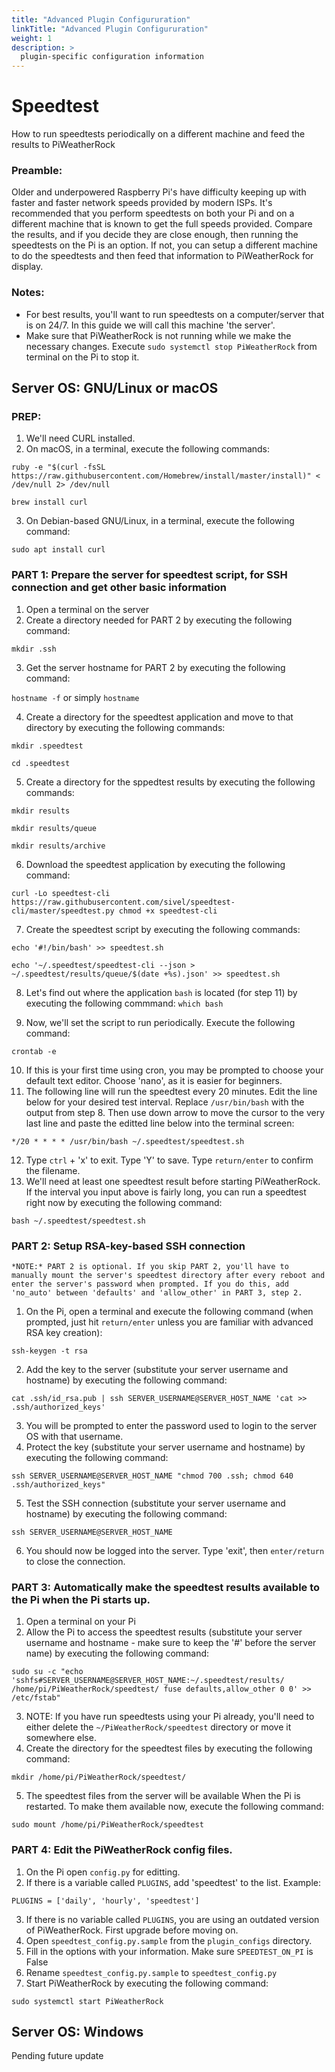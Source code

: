 ```yaml
---
title: "Advanced Plugin Configururation"
linkTitle: "Advanced Plugin Configururation"
weight: 1
description: >
  plugin-specific configuration information
---
```


# Speedtest

How to run speedtests periodically on a different machine and feed the results to PiWeatherRock

### Preamble:
Older and underpowered Raspberry Pi's have difficulty keeping up with faster and faster network speeds provided by modern ISPs. It's recommended that you perform speedtests on both your Pi and on a different machine that is known to get the full speeds provided. Compare the results, and if you decide they are close enough, then running the speedtests on the Pi is an option. If not, you can setup a different machine to do the speedtests and then feed that information to PiWeatherRock for display.


### Notes:
- For best results, you'll want to run speedtests on a computer/server that is on 24/7. In this guide we will call this machine 'the server'.
- Make sure that PiWeatherRock is not running while we make the necessary changes. Execute `sudo systemctl stop PiWeatherRock` from terminal on the Pi to stop it.

## Server OS: GNU/Linux or macOS

### PREP:
1. We'll need CURL installed.
2. On macOS, in a terminal, execute the following commands:

`ruby -e "$(curl -fsSL https://raw.githubusercontent.com/Homebrew/install/master/install)" < /dev/null 2> /dev/null`

`brew install curl`

3. On Debian-based GNU/Linux, in a terminal, execute the following command:

`sudo apt install curl`

### PART 1: Prepare the server for speedtest script, for SSH connection and get other basic information
1. Open a terminal on the server
2. Create a directory needed for PART 2 by executing the following command:

`mkdir .ssh`

3. Get the server hostname for PART 2 by executing the following command:

`hostname -f` or simply `hostname`

4. Create a directory for the speedtest application and move to that directory by executing the following commands:

`mkdir .speedtest`

`cd .speedtest`

5. Create a directory for the sppedtest results by executing the following commands:

`mkdir results`

`mkdir results/queue`

`mkdir results/archive`

6. Download the speedtest application by executing the following command:

`curl -Lo speedtest-cli https://raw.githubusercontent.com/sivel/speedtest-cli/master/speedtest.py
chmod +x speedtest-cli`

7. Create the speedtest script by executing the following commands:

`echo '#!/bin/bash' >> speedtest.sh`

`echo '~/.speedtest/speedtest-cli --json > ~/.speedtest/results/queue/$(date +%s).json' >> speedtest.sh`

8. Let's find out where the application `bash` is located (for step 11) by executing the following commmand:
`which bash`

9. Now, we'll set the script to run periodically. Execute the following command:

`crontab -e`

10. If this is your first time using cron, you may be prompted to choose your default text editor. Choose 'nano', as it is easier for beginners.
11. The following line will run the speedtest every 20 minutes. Edit the line below for your desired test interval. Replace `/usr/bin/bash` with the output from step 8. Then use down arrow to move the cursor to the very last line and paste the editted line below into the terminal screen:

`*/20 * * * * /usr/bin/bash ~/.speedtest/speedtest.sh`

12. Type `ctrl` + 'x' to exit. Type 'Y' to save. Type `return/enter` to confirm the filename.
13. We'll need at least one speedtest result before starting PiWeatherRock. If the interval you input above is fairly long, you can run a speedtest right now by executing the following command:

`bash ~/.speedtest/speedtest.sh`

### PART 2: Setup RSA-key-based SSH connection

```*NOTE:* PART 2 is optional. If you skip PART 2, you'll have to manually mount the server's speedtest directory after every reboot and enter the server's password when prompted. If you do this, add 'no_auto' between 'defaults' and 'allow_other' in PART 3, step 2.```
1. On the Pi, open a terminal and execute the following command (when prompted, just hit `return/enter` unless you are familiar with advanced RSA key creation):

`ssh-keygen -t rsa`

2. Add the key to the server (substitute your server username and hostname) by executing the following command:

`cat .ssh/id_rsa.pub | ssh SERVER_USERNAME@SERVER_HOST_NAME 'cat >> .ssh/authorized_keys'`

3. You will be prompted to enter the password used to login to the server OS with that username.
4. Protect the key (substitute your server username and hostname) by executing the following command:

`ssh SERVER_USERNAME@SERVER_HOST_NAME "chmod 700 .ssh; chmod 640 .ssh/authorized_keys"`

5. Test the SSH connection (substitute your server username and hostname) by executing the following command:

`ssh SERVER_USERNAME@SERVER_HOST_NAME`

6. You should now be logged into the server. Type 'exit', then `enter/return` to close the connection.

### PART 3: Automatically make the speedtest results available to the Pi when the Pi starts up.
1. Open a terminal on your Pi
2. Allow the Pi to access the speedtest results (substitute your server username and hostname - make sure to keep the '#' before the server name) by executing the following command:

`sudo su -c "echo 'sshfs#SERVER_USERNAME@SERVER_HOST_NAME:~/.speedtest/results/ /home/pi/PiWeatherRock/speedtest/ fuse defaults,allow_other 0 0' >> /etc/fstab"`

3. NOTE: If you have run speedtests using your Pi already, you'll need to either delete the `~/PiWeatherRock/speedtest` directory or move it somewhere else.
4. Create the directory for the speedtest files by executing the following command:

`mkdir /home/pi/PiWeatherRock/speedtest/`

5. The speedtest files from the server will be available When the Pi is restarted. To make them available now, execute the following command:

`sudo mount /home/pi/PiWeatherRock/speedtest`

### PART 4: Edit the PiWeatherRock config files.
1. On the Pi open `config.py` for editting.
2. If there is a variable called `PLUGINS`, add 'speedtest' to the list. Example:

`PLUGINS = ['daily', 'hourly', 'speedtest']`

3. If there is no variable called `PLUGINS`, you are using an outdated version of PiWeatherRock. First upgrade before moving on.
4. Open `speedtest_config.py.sample` from the `plugin_configs` directory.
5. Fill in the options with your information. Make sure `SPEEDTEST_ON_PI` is False
6. Rename `speedtest_config.py.sample` to `speedtest_config.py`
7. Start PiWeatherRock by executing the following command:

`sudo systemctl start PiWeatherRock`

## Server OS: Windows
Pending future update

